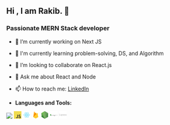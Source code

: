 ## Hi , I am Rakib. 👋

### Passionate MERN Stack developer



- 🔭 I’m currently working on Next JS
- 🌱 I'm currently learning problem-solving, DS, and Algorithm
- 👯 I’m looking to collaborate on React.js
- 💬 Ask me about React and Node
- 📫 How to reach me: [LinkedIn](https://www.linkedin.com/in/rakibur74/)

- **Languages and Tools:**  

<code><img height="20" src="https://upload.wikimedia.org/wikipedia/commons/thumb/8/8e/Nextjs-logo.svg/1200px-Nextjs-logo.svg.png"></code> 
<code><img height="20" src="https://raw.githubusercontent.com/github/explore/80688e429a7d4ef2fca1e82350fe8e3517d3494d/topics/javascript/javascript.png"></code>
<code><img height="20" src="https://raw.githubusercontent.com/github/explore/80688e429a7d4ef2fca1e82350fe8e3517d3494d/topics/react/react.png"></code>
<code><img height="20" src="https://raw.githubusercontent.com/github/explore/80688e429a7d4ef2fca1e82350fe8e3517d3494d/topics/firebase/firebase.png"></code>
<code><img height="20" src="https://raw.githubusercontent.com/github/explore/80688e429a7d4ef2fca1e82350fe8e3517d3494d/topics/nodejs/nodejs.png"></code> 
<code><img height="20" src="https://raw.githubusercontent.com/github/explore/80688e429a7d4ef2fca1e82350fe8e3517d3494d/topics/mongodb/mongodb.png"></code> 
<code><img height="20" src="https://raw.githubusercontent.com/github/explore/80688e429a7d4ef2fca1e82350fe8e3517d3494d/topics/express/express.png"></code>




